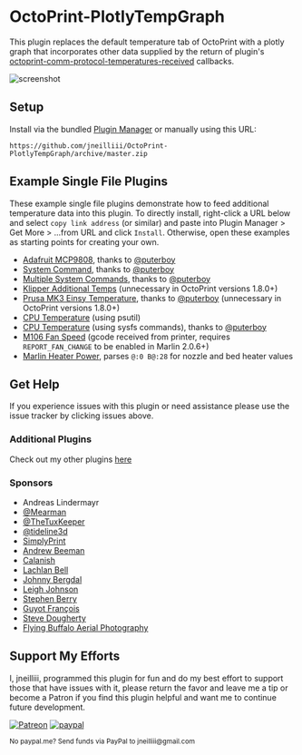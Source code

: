 # OctoPrint-PlotlyTempGraph

This plugin replaces the default temperature tab of OctoPrint with a plotly graph that incorporates other data supplied by the return of plugin's [octoprint-comm-protocol-temperatures-received](https://docs.octoprint.org/en/master/plugins/hooks.html#octoprint-comm-protocol-temperatures-received) callbacks.

![screenshot](screenshot.png)

## Setup

Install via the bundled [Plugin Manager](https://github.com/foosel/OctoPrint/wiki/Plugin:-Plugin-Manager)
or manually using this URL:

    https://github.com/jneilliii/OctoPrint-PlotlyTempGraph/archive/master.zip

## Example Single File Plugins

These example single file plugins demonstrate how to feed additional temperature data into this plugin. To directly install, right-click a URL below and select `copy link address` (or similar) and paste into Plugin Manager > Get More > ...from URL and click `Install`. Otherwise, open these examples as starting points for creating your own. 

- [Adafruit MCP9808](https://raw.githubusercontent.com/jneilliii/OctoPrint-PlotlyTempGraph/master/examples/MCP9808Graph.py), thanks to [@puterboy](https://github.com/puterboy)
- [System Command](https://raw.githubusercontent.com/jneilliii/OctoPrint-PlotlyTempGraph/master/examples/SystemCmdGraph.py), thanks to [@puterboy](https://github.com/puterboy)
- [Multiple System Commands](https://raw.githubusercontent.com/jneilliii/OctoPrint-PlotlyTempGraph/master/examples/SystemCmdMultiGraph.py), thanks to [@puterboy](https://github.com/puterboy)
- [Klipper Additional Temps](https://raw.githubusercontent.com/jneilliii/OctoPrint-PlotlyTempGraph/master/examples/klipper_additional_temp.py) (unnecessary in OctoPrint versions 1.8.0+)
- [Prusa MK3 Einsy Temperature](https://raw.githubusercontent.com/jneilliii/OctoPrint-PlotlyTempGraph/master/examples/MK3TempGraph.py), thanks to [@puterboy](https://github.com/puterboy) (unnecessary in OctoPrint versions 1.8.0+)
- [CPU Temperature](https://raw.githubusercontent.com/jneilliii/OctoPrint-PlotlyTempGraph/master/examples/plotly_temp_graph_cpu_reporting.py) (using psutil)
- [CPU Temperature](https://raw.githubusercontent.com/jneilliii/OctoPrint-PlotlyTempGraph/master/examples/RPiSysGraph.py) (using sysfs commands), thanks to [@puterboy](https://github.com/puterboy)
- [M106 Fan Speed](https://raw.githubusercontent.com/jneilliii/OctoPrint-PlotlyTempGraph/master/examples/test_plotly_graph_fan_speed.py) (gcode received from printer, requires `REPORT_FAN_CHANGE` to be enabled in Marlin 2.0.6+)
- [Marlin Heater Power](https://raw.githubusercontent.com/jneilliii/OctoPrint-PlotlyTempGraph/master/examples/heater_temps.py), parses `@:0 B@:28` for nozzle and bed heater values

## Get Help

If you experience issues with this plugin or need assistance please use the issue tracker by clicking issues above.

### Additional Plugins

Check out my other plugins [here](https://plugins.octoprint.org/by_author/#jneilliii)

### Sponsors
- Andreas Lindermayr
- [@Mearman](https://github.com/Mearman)
- [@TheTuxKeeper](https://github.com/thetuxkeeper)
- [@tideline3d](https://github.com/tideline3d/)
- [SimplyPrint](https://simplyprint.dk/)
- [Andrew Beeman](https://github.com/Kiendeleo)
- [Calanish](https://github.com/calanish)
- [Lachlan Bell](https://lachy.io/)
- [Johnny Bergdal](https://github.com/bergdahl)
- [Leigh Johnson](https://github.com/leigh-johnson)
- [Stephen Berry](https://github.com/berrystephenw)
- [Guyot François](https://github.com/iFrostizz)
- [Steve Dougherty](https://github.com/Thynix)
- [Flying Buffalo Aerial Photography](http://flyingbuffalo.info/)
## Support My Efforts
I, jneilliii, programmed this plugin for fun and do my best effort to support those that have issues with it, please return the favor and leave me a tip or become a Patron if you find this plugin helpful and want me to continue future development.

[![Patreon](patreon-with-text-new.png)](https://www.patreon.com/jneilliii) [![paypal](paypal-with-text.png)](https://paypal.me/jneilliii)

<small>No paypal.me? Send funds via PayPal to jneilliii&#64;gmail&#46;com</small>
